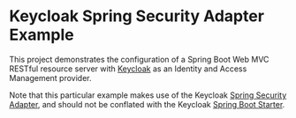 # Keycloak Spring Security Adapter Example

This project demonstrates the configuration of a Spring Boot Web MVC RESTful resource server with
[Keycloak](https://www.keycloak.org/) as an Identity and Access Management provider.

Note that this particular example makes use of the Keycloak
[Spring Security Adapter](https://www.keycloak.org/docs/latest/securing_apps/index.html#_spring_security_adapter), and 
should not be conflated with the Keycloak
[Spring Boot Starter](https://www.keycloak.org/docs/latest/securing_apps/index.html#_spring_boot_adapter).
